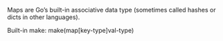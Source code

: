 Maps are Go’s built-in associative data type (sometimes called hashes or dicts in other languages).

Built-in make:
make(map[key-type]val-type)